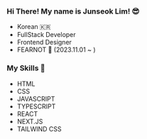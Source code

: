 ### Hi There! My name is Junseok Lim! 😎
- Korean 🇰🇷
- FullStack Developer
- Frontend Designer
- FEARNOT 🖤 (2023.11.01 ~ )

### My Skills 💪
- HTML
- CSS
- JAVASCRIPT
- TYPESCRIPT
- REACT
- NEXT.JS
- TAILWIND CSS
